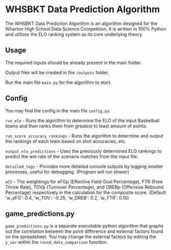 # WHSBKT Data Prediction Algorithm

The WHSBKT Data Prediction Algorithm is an algorithm designed for the Wharton High School Data Science Competition. It is written in 100% Python and utilizes the ELO ranking system as its core underlying theory.

## Usage

The required inputs should be already present in the main folder.

Output files will be created in the ``/outputs`` folder.

Run the main file ``main.py`` for the algorithm to start.

## Config

You may find the config in the main file ``config.py``.

``run_elo`` - Runs the algorithm to determine the ELO of the input Basketball teams and then ranks them from greatest to least amount of points.

``run_score_accuracy_rankings`` - Runs the algorithm to determine and output the rankings of each team based on shot accuracies, etc.

``output_elo_predictions`` - Uses the previously determined ELO rankings to predict the win rate of the scenario matches from the input file.

``detailed_logs`` - Provides more detailed console outputs by logging smaller processes, useful for debugging. (Program will run slower)

``wCS`` - The weightings for eFGp (Effective Field Goal Percentage), FTR (Free Throw Rate), TOVp (Turnover Percentage), and OREBp (Offensive Rebound Percentage) respectively in the calculation for the composite score. (Default 'w_eFG': 0.4, 'w_TOV': -0.25, 'w_OREB': 0.2, 'w_FTR': 0.15)

## game_predictions.py

``game_predictions.py`` is a separate executable python algorithm that graphs out the correlation between the point difference and external factors found on the spreadsheet. You may change the external factors by editing the ``y_var`` within the ``round_data_comparison`` function.

